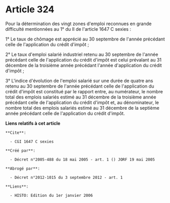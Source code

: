 # Article 324

Pour la détermination des vingt zones d'emploi reconnues en grande difficulté mentionnées au 1° du II de l'article 1647 C
sexies :

1° Le taux de chômage est apprécié au 30 septembre de l'année précédant celle de l'application du crédit d'impôt ;

2° Le taux d'emploi salarié industriel retenu au 30 septembre de l'année précédant celle de l'application du crédit d'impôt
est celui prévalant au 31 décembre de la troisième année précédant l'année d'application du crédit d'impôt ;

3° L'indice d'évolution de l'emploi salarié sur une durée de quatre ans retenu au 30 septembre de l'année précédant celle de
l'application du crédit d'impôt est constitué par le rapport entre, au numérateur, le nombre total des emplois salariés
estimé au 31 décembre de la troisième année précédant celle de l'application du crédit d'impôt et, au dénominateur, le nombre
total des emplois salariés estimé au 31 décembre de la septième année précédant celle de l'application du crédit d'impôt.

**Liens relatifs à cet article**

	**Cite**:

	  - CGI 1647 C sexies

	**Créé par**:

	  - Décret n°2005-488 du 18 mai 2005 - art. 1 () JORF 19 mai 2005

	**Abrogé par**:

	  - Décret n°2012-1015 du 3 septembre 2012 - art. 1

	**Liens**:

	  - HISTO: Edition du 1er janvier 2006
